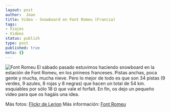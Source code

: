 ```yaml
---
layout: post
author:  Joan
title: Video - Snowboard en Font Romeu (Francia)
tags:
- Viajes
- Videos
status: publish
type: post
published: true
meta: {}
---
```

<img src="http://farm1.static.flickr.com/178/433948546_8002d7db71.jpg" alt="Font Romeu" class="center noborder" />
El sábado pasado estuvimos haciendo snowboard en la estación de Font Romeu, en los pirineos franceses. Pistas anchas, poca gente y mucha, mucha nieve. Pero lo mejor de todo es que son 34 pistas (9 verdes, 9 azules, 8 rojas y 8 negras) que hacen un total de 54 km. esquiables por sólo 18 ¤ que vale el forfait. En fin, os dejo un pequeño video para que os hagáis una idea.

<object type="application/x-shockwave-flash" width="500" height="375" data="http://vimeo.com/moogaloop.swf?clip_id=209543&amp;server=vimeo.com&amp;fullscreen=1&amp;show_title=1&amp;show_byline=0&amp;show_portrait=0&amp;color=679AF1">	<param name="quality" value="best" />	<param name="allowfullscreen" value="true" />	<param name="scale" value="showAll" />	<param name="movie" value="http://vimeo.com/moogaloop.swf?clip_id=209543&amp;server=vimeo.com&amp;fullscreen=1&amp;show_title=1&amp;show_byline=0&amp;show_portrait=0&amp;color=679AF1" /></object>

Más fotos: <a href="http://www.flickr.com/photos/lerion/">Flickr de Lerion</a>
Más información: <a href="http://www.lespyrenees.net/fr/station,16,Font-Romeu-Pyrenees-2000.html">Font Romeu</a>